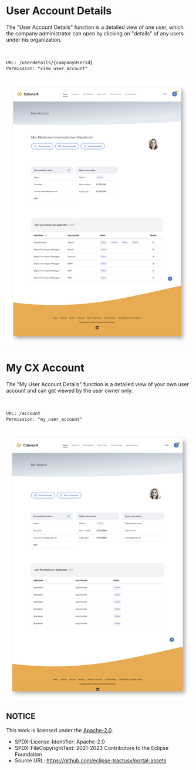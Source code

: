 # User Account Details

The "User Account Details" function is a detailed view of one user, which the company administrator can open by clicking on "details" of any users under his organization.

<br>

    URL: /userdetails/{companyUserId}
    Permission: "view_user_account"

<br>

<img width="600" alt="image" src="https://raw.githubusercontent.com/eclipse-tractusx/portal-assets/main/docs/static/user-account-management.png">

# My CX Account

The "My User Account Details" function is a detailed view of your own user account and can get viewed by the user owner only.

<br>

    URL: /account
    Permission: "my_user_account"

<br>

<img width="600" alt="image" src="https://raw.githubusercontent.com/eclipse-tractusx/portal-assets/main/docs/static/my-account-view.png">

## NOTICE

This work is licensed under the [Apache-2.0](https://www.apache.org/licenses/LICENSE-2.0).

- SPDX-License-Identifier: Apache-2.0
- SPDX-FileCopyrightText: 2021-2023 Contributors to the Eclipse Foundation
- Source URL: https://github.com/eclipse-tractusx/portal-assets
